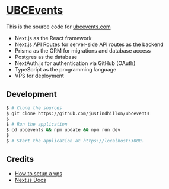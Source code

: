 # [UBCEvents](https://ubcevents.com/)

This is the source code for [ubcevents.com](https://ubcevents.com/)
- Next.js as the React framework
- Next.js API Routes for server-side API routes as the backend
- Prisma as the ORM for migrations and database access
- Postgres as the database
- NextAuth.js for authentication via GitHub (OAuth)
- TypeScript as the programming language
- VPS for deployment

## Development

```bash
$ # Clone the sources
$ git clone https://github.com/justindhillon/ubcevents
$
$ # Run the application
$ cd ubcevents && npm update && npm run dev
$
$ # Start the application at https://localhost:3000.
```

## Credits
- [How to setup a vps](https://drive.google.com/file/d/1q8Yk_qMm_xsweXOStsRf-R-sMXmD6qpu/view?pli=1)
- [Next.js Docs](https://nextjs.org/docs)
